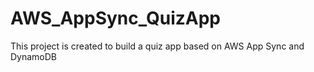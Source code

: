 # AWS_AppSync_QuizApp
This project is created to build a quiz app based on AWS App Sync and DynamoDB
